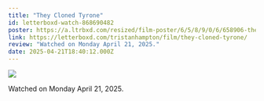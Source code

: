 ```yaml
---
title: "They Cloned Tyrone"
id: letterboxd-watch-868690482
poster: https://a.ltrbxd.com/resized/film-poster/6/5/8/9/0/6/658906-they-cloned-tyrone-0-600-0-900-crop.jpg?v=afe533ab4e
link: https://letterboxd.com/tristanhampton/film/they-cloned-tyrone/
review: "Watched on Monday April 21, 2025."
date: 2025-04-21T18:40:12.000Z
---
```

 <p><img src="https://a.ltrbxd.com/resized/film-poster/6/5/8/9/0/6/658906-they-cloned-tyrone-0-600-0-900-crop.jpg?v=afe533ab4e"/></p> <p>Watched on Monday April 21, 2025.</p>